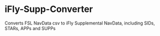 # iFly-Supp-Converter

Converts FSL NavData csv to iFly Supplemental NavData, including SIDs, STARs, APPs and SUPPs